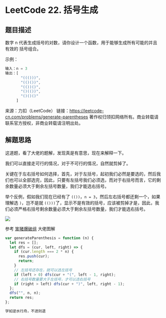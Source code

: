 # LeetCode 22. 括号生成

## 题目描述

数字 n 代表生成括号的对数，请你设计一个函数，用于能够生成所有可能的并且 有效的 括号组合。

示例：

```javascript
输入：n = 3
输出：[
       "((()))",
       "(()())",
       "(())()",
       "()(())",
       "()()()"
     ]
```

来源：力扣（LeetCode）
链接：https://leetcode-cn.com/problems/generate-parentheses
著作权归领扣网络所有。商业转载请联系官方授权，非商业转载请注明出处。

## 解题思路

这道题，看了大佬的题解，发现真是有意思，现在来解释一下。

我们可以直接走可行的情况，对于不可行的情况，自然就剪掉了。

关键在于左右括号如何选择，首先，对于左括号，起初我们必然是要选的，然后我们也可以全部选完，因此，只要有左括号我们必须选，而对于右括号而言，它的剩余数量必须大于剩余左括号数量，我们才能选右括号。

举个反例，假如我们现在已经有了 `(())`，`n = 3`，然后左右括号都还剩一个，如果理解选 `)`，岂不是就 `(()))`了，显示不是有效的括号，应该被剪掉才是，因此，我们必须严格右括号剩余数量必须大于剩余左括号数量，我们才能选右括号。

![](/algorithm/generate-parentheses.png)


参考 <a href="https://leetcode-cn.com/problems/generate-parentheses/solution/shou-hua-tu-jie-gua-hao-sheng-cheng-hui-su-suan-fa/">笨猪爆破组</a> 大佬图解

```javascript
var generateParenthesis = function (n) {
  let res = [];
  let dfs = (cur, left, right) => {
    if (cur.length === 2 * n) {
      res.push(cur);
      return;
    }
    // 左括号还存在，就可以选左括号
    if (left > 0) dfs(cur + "(", left - 1, right);
    // 右括号数量要大于左括号，才可以选右括号
    if (right > left) dfs(cur + ")", left, right - 1);
  };
  dfs("", n, n);
  return res;
};
```

```javascript
学如逆水行舟，不进则退
```
